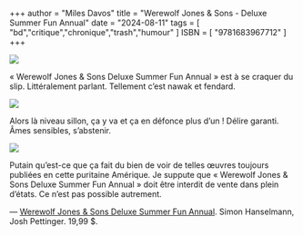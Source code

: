 +++
author = "Miles Davos"
title = "Werewolf Jones & Sons - Deluxe Summer Fun Annual"
date = "2024-08-11"
tags = [
    "bd","critique","chronique","trash","humour"
]
ISBN = [
    "9781683967712"
]
+++

![](/images/werewolf-jones-3.jpeg)

« Werewolf Jones & Sons Deluxe Summer Fun Annual » est à se craquer du slip. Littéralement parlant. Tellement c’est nawak et fendard.

![](/images/werewolf-jones-2.jpeg)

Alors là niveau sillon, ça y va et ça en défonce plus d’un ! Délire garanti. Âmes sensibles, s’abstenir.

![](/images/werewolf-jones-1.jpeg)

Putain qu’est-ce que ça fait du bien de voir de telles œuvres toujours publiées en cette puritaine Amérique. Je suppute que « Werewolf Jones & Sons Deluxe Summer Fun Annual » doit être interdit de vente dans plein d’états. Ce n’est pas possible autrement.

—
[Werewolf Jones & Sons Deluxe Summer Fun Annual](https://www.fantagraphics.com/products/werewolf-jones-and-sons-deluxe-summer-fun-annual). Simon Hanselmann, Josh Pettinger. 19,99 $.
